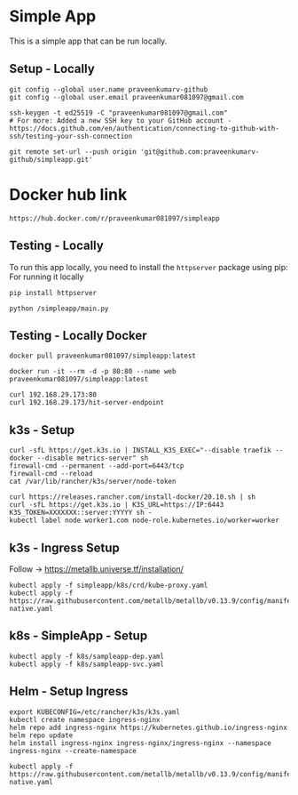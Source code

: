 # Simple App

This is a simple app that can be run locally.

## Setup - Locally

```shell
git config --global user.name praveenkumarv-github
git config --global user.email praveenkumar081097@gmail.com

ssh-keygen -t ed25519 -C "praveenkumar081097@gmail.com"
# For more: Added a new SSH key to your GitHub account - https://docs.github.com/en/authentication/connecting-to-github-with-ssh/testing-your-ssh-connection

git remote set-url --push origin 'git@github.com:praveenkumarv-github/simpleapp.git'
```

# Docker hub link 

```shell
https://hub.docker.com/r/praveenkumar081097/simpleapp
```

## Testing - Locally

To run this app locally, you need to install the `httpserver` package using pip:
For running it locally

```shell
pip install httpserver

python /simpleapp/main.py
```

## Testing - Locally Docker

```shell
docker pull praveenkumar081097/simpleapp:latest

docker run -it --rm -d -p 80:80 --name web praveenkumar081097/simpleapp:latest

curl 192.168.29.173:80
curl 192.168.29.173/hit-server-endpoint
```

## k3s - Setup

```shell
curl -sfL https://get.k3s.io | INSTALL_K3S_EXEC="--disable traefik --docker --disable metrics-server" sh
firewall-cmd --permanent --add-port=6443/tcp
firewall-cmd --reload
cat /var/lib/rancher/k3s/server/node-token
```

```shell
curl https://releases.rancher.com/install-docker/20.10.sh | sh
curl -sfL https://get.k3s.io | K3S_URL=https://IP:6443 K3S_TOKEN=XXXXXXX::server:YYYYY sh -
kubectl label node worker1.com node-role.kubernetes.io/worker=worker
```

## k3s - Ingress Setup

Follow -> https://metallb.universe.tf/installation/

```shell
kubectl apply -f simpleapp/k8s/crd/kube-proxy.yaml
kubectl apply -f https://raw.githubusercontent.com/metallb/metallb/v0.13.9/config/manifests/metallb-native.yaml
```

## k8s - SimpleApp - Setup

```shell
kubectl apply -f k8s/sampleapp-dep.yaml
kubectl apply -f k8s/sampleapp-svc.yaml
```

## Helm - Setup Ingress

```shell
export KUBECONFIG=/etc/rancher/k3s/k3s.yaml
kubectl create namespace ingress-nginx
helm repo add ingress-nginx https://kubernetes.github.io/ingress-nginx
helm repo update
helm install ingress-nginx ingress-nginx/ingress-nginx --namespace ingress-nginx --create-namespace
```

```shell
kubectl apply -f https://raw.githubusercontent.com/metallb/metallb/v0.13.9/config/manifests/metallb-native.yaml

```

